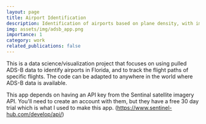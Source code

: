 ```yaml
---
layout: page
title: Airport Identification
description: Identification of airports based on plane density, with image recognition capacity
img: assets/img/adsb_app.png
importance: 1
category: work
related_publications: false
---
```


This is a data science/visualization project that focuses on using pulled ADS-B data to identify airports in Florida, and to track the flight paths of specific flights. The code can be adapted to anywhere in the world where ADS-B data is available.

This app depends on having an API key from the Sentinal satellite imagery API. You'll need to create an account with them, but they have a free 30 day trial which is what I used to make this app. (https://www.sentinel-hub.com/develop/api/)